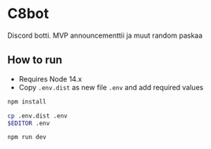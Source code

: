# C8bot
Discord botti. MVP announcementtii ja muut random paskaa

## How to run

* Requires Node 14.x
* Copy `.env.dist` as new file `.env` and add required values

```bash
npm install

cp .env.dist .env
$EDITOR .env

npm run dev
```